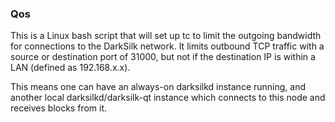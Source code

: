 ### Qos ###

This is a Linux bash script that will set up tc to limit the outgoing bandwidth for connections to the DarkSilk network. It limits outbound TCP traffic with a source or destination port of 31000, but not if the destination IP is within a LAN (defined as 192.168.x.x).

This means one can have an always-on darksilkd instance running, and another local darksilkd/darksilk-qt instance which connects to this node and receives blocks from it.
